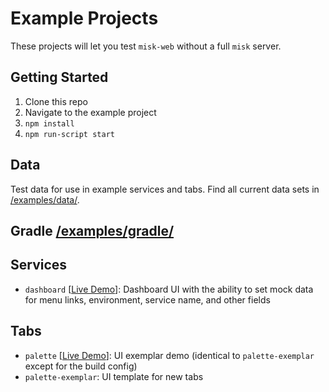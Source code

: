 # Example Projects

These projects will let you test `misk-web` without a full `misk` server.

## Getting Started

1. Clone this repo
1. Navigate to the example project
1. `npm install`
1. `npm run-script start`

## Data

Test data for use in example services and tabs. Find all current data sets in [/examples/data/](https://square.github.io/misk-web/examples/data/).

## Gradle [/examples/gradle/](https://square.github.io/misk-web/examples/gradle/)

## Services

- `dashboard` [[Live Demo](https://square.github.io/misk-web/examples/services/dashboard/demo/)]: Dashboard UI with the ability to set mock data for menu links, environment, service name, and other fields

## Tabs

- `palette` [[Live Demo](https://square.github.io/misk-web/examples/tabs/palette/demo/)]: UI exemplar demo (identical to `palette-exemplar` except for the build config)
- `palette-exemplar`: UI template for new tabs

